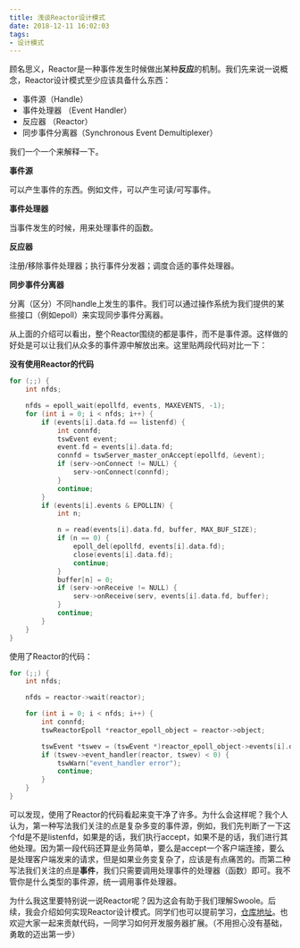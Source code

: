 ```yaml
---
title: 浅谈Reactor设计模式
date: 2018-12-11 16:02:03
tags:
- 设计模式
---
```


顾名思义，Reactor是一种事件发生时候做出某种**反应**的机制。我们先来说一说概念，Reactor设计模式至少应该具备什么东西：

- 事件源（Handle）
- 事件处理器 （Event Handler）
- 反应器 （Reactor）
- 同步事件分离器（Synchronous Event Demultiplexer）

我们一个一个来解释一下。

**事件源**

可以产生事件的东西。例如文件，可以产生可读/可写事件。

**事件处理器**

当事件发生的时候，用来处理事件的函数。

**反应器**

注册/移除事件处理器；执行事件分发器；调度合适的事件处理器。

**同步事件分离器**

分离（区分）不同handle上发生的事件。我们可以通过操作系统为我们提供的某些接口（例如epoll）来实现同步事件分离器。

从上面的介绍可以看出，整个Reactor围绕的都是事件，而不是事件源。这样做的好处是可以让我们从众多的事件源中解放出来。这里贴两段代码对比一下：

**没有使用Reactor的代码**

```c
for (;;) {
    int nfds;

    nfds = epoll_wait(epollfd, events, MAXEVENTS, -1);
    for (int i = 0; i < nfds; i++) {
        if (events[i].data.fd == listenfd) {
            int connfd;
            tswEvent event;
            event.fd = events[i].data.fd;
            connfd = tswServer_master_onAccept(epollfd, &event);
            if (serv->onConnect != NULL) {
                serv->onConnect(connfd);
            }
            continue;
        }
        if (events[i].events & EPOLLIN) {
            int n;

            n = read(events[i].data.fd, buffer, MAX_BUF_SIZE);
            if (n == 0) {
                epoll_del(epollfd, events[i].data.fd);
                close(events[i].data.fd);
                continue;
            }
            buffer[n] = 0;
            if (serv->onReceive != NULL) {
                serv->onReceive(serv, events[i].data.fd, buffer);
            }
            continue;
        }
    }
}
```

使用了Reactor的代码：

```c
for (;;) {
    int nfds;

    nfds = reactor->wait(reactor);

    for (int i = 0; i < nfds; i++) {
        int connfd;
        tswReactorEpoll *reactor_epoll_object = reactor->object;

        tswEvent *tswev = (tswEvent *)reactor_epoll_object->events[i].data.ptr;
        if (tswev->event_handler(reactor, tswev) < 0) {
            tswWarn("event_handler error");
            continue;
        }
    }
}
```

可以发现，使用了Reactor的代码看起来变干净了许多。为什么会这样呢？我个人认为，第一种写法我们关注的点是复杂多变的事件源，例如，我们先判断了一下这个fd是不是listenfd，如果是的话，我们执行accept，如果不是的话，我们进行其他处理。因为第一段代码还算是业务简单，要么是accept一个客户端连接，要么是处理客户端发来的请求，但是如果业务变复杂了，应该是有点痛苦的。而第二种写法我们关注的点是**事件**，我们只需要调用处理事件的处理器（函数）即可。我不管你是什么类型的事件源，统一调用事件处理器。

为什么我这里要特别说一说Reactor呢？因为这会有助于我们理解Swoole。后续，我会介绍如何实现Reactor设计模式。同学们也可以提前学习，[仓库地址](https://github.com/huanghantao/tinyswoole)。也欢迎大家一起来贡献代码，一同学习如何开发服务器扩展。（不用担心没有基础，勇敢的迈出第一步）











